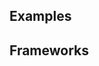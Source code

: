 <script setup>
  import React from './react.md';
  import Android from './android.md';
</script>

## Examples
<ThemeSwitcher />
<rangeslider-example />

## Frameworks

<tabs-content>
  <template #react>
    <react />
  </template>
  <template #android>
    <android />
  </template>
</tabs-content>
